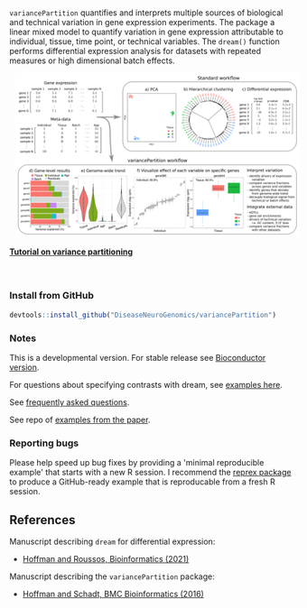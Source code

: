 
<br>

`variancePartition` quantifies and interprets multiple sources of biological and technical variation in gene expression experiments.  The package a linear mixed model to quantify variation in gene expression attributable to individual, tissue, time point, or technical variables.  The `dream()` function performs differential expression analysis for datasets with repeated measures or high dimensional batch effects.

<img src="man/figures/variancePartition.png"  align="center" alt="" style="padding-left:10px;" />


<br>

#### [Tutorial on variance partitioning](https://hoffmg01.hpc.mssm.edu/software/variancePartition/variancePartition.pdf)

<br>

### Install from GitHub

```r
devtools::install_github("DiseaseNeuroGenomics/variancePartition")
```



### Notes
This is a developmental version. For stable release see [Bioconductor version](http://bioconductor.org/packages/variancePartition/).

For questions about specifying contrasts with dream, see [examples here](https://gist.github.com/GabrielHoffman/aa993222bae4d6b7d1caea2334aedbf7).


See [frequently asked questions](http://bioconductor.org/packages/devel/bioc/vignettes/variancePartition/inst/doc/FAQ.html).

See repo of [examples from the paper](https://github.com/GabrielHoffman/dream_analysis).

### Reporting bugs

Please help speed up bug fixes by providing a 'minimal reproducible example' that starts with a new R session.  I recommend the [reprex package](https://reprex.tidyverse.org) to produce a GitHub-ready example that is reproducable from a fresh R session.

## References
Manuscript describing `dream` for differential expression: 

- [Hoffman and Roussos, Bioinformatics (2021)](https://doi.org/10.1093/bioinformatics/btaa687)

Manuscript describing the `variancePartition` package:

- [Hoffman and Schadt, BMC Bioinformatics (2016)](https://doi.org/10.1186/s12859-016-1323-z)
